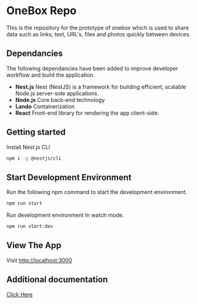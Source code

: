 # OneBox Repo

This is the repository for the prototype of onebox which is used to share data such as links, text, URL's, files and photos quickly between devices.

## Dependancies

The following dependancies have been added to improve developer workflow and build the application.

*  **Nest.js** Nest (NestJS) is a framework for building efficient, scalable Node.js server-side applications.
*  **Node.js** Core back-end technology
*  **Lando** Containerization
*  **React** Front-end library for rendering the app client-side.

## Getting started

Install Nest.js CLI

```bash
npm i -g @nestjs/cli
```

## Start Development Environment

Run the following npm command to start the development environment.

```bash
npm run start
```
Run development environment In watch mode.

```bash
npm run start:dev 
```

## View The App

Visit [http://localhost:3000](http://localhost:3000)

## Additional documentation

[Click Here](https://github.com/jaybabak/onebox/tree/main/app)